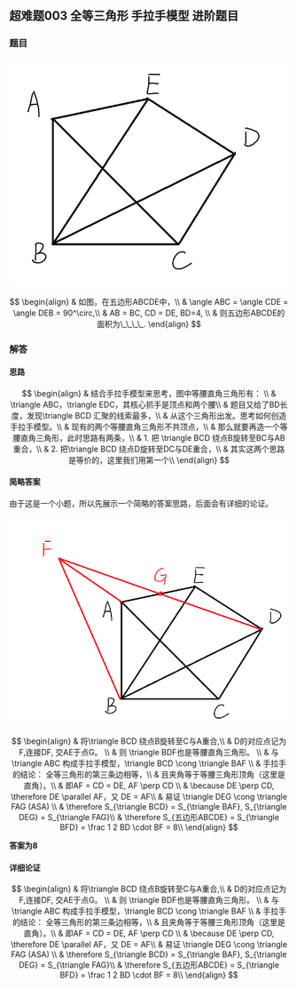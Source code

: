 ## 超难题003 全等三角形 手拉手模型 进阶题目
### 题目

![](../imgs/12/q2_1.png)

$$
\begin{align}
& 如图，在五边形ABCDE中，\\ 
& \angle ABC = \angle CDE = \angle DEB = 90^\circ,\\ 
& AB = BC, CD = DE, BD=4, \\ 
& 则五边形ABCDE的面积为\_\_\_\_.
\end{align}
$$

### 解答

#### 思路
$$
\begin{align}
& 结合手拉手模型来思考，图中等腰直角三角形有：  \\
& \triangle ABC，\triangle EDC，其核心抓手是顶点和两个腰\\
& 题目又给了BD长度，发现\triangle BCD 汇聚的线索最多，\\
& 从这个三角形出发。思考如何创造手拉手模型。\\
& 现有的两个等腰直角三角形不共顶点，\\
& 那么就要再造一个等腰直角三角形，此时思路有两条，\\
& 1. 把 \triangle BCD 绕点B旋转至BC与AB重合，\\
& 2. 把\triangle BCD 绕点D旋转至DC与DE重合，\\
& 其实这两个思路是等价的，这里我们用第一个\\
\end{align}
$$

#### 简略答案
由于这是一个小题，所以先展示一个简略的答案思路，后面会有详细的论证。

![](../imgs/12/q2_2.png)

$$
\begin{align}
& 将\triangle BCD 绕点B旋转至C与A重合,\\
& D的对应点记为F,连接DF, 交AE于点G。 \\
& 则 \triangle BDF也是等腰直角三角形。 \\
& 与 \triangle ABC 构成手拉手模型，\triangle BCD \cong \triangle BAF  \\
& 手拉手的结论： 全等三角形的第三条边相等，\\
& 且夹角等于等腰三角形顶角（这里是直角）。\\
& 即AF = CD = DE, AF \perp CD \\
& \because DE \perp CD, \therefore DE \parallel AF，又  DE = AF\\
&  易证 \triangle DEG \cong \triangle FAG (ASA) \\
& \therefore S_{\triangle BCD} = S_{\triangle BAF}, S_{\triangle DEG} = S_{\triangle FAG}\\
& \therefore S_{五边形ABCDE} = S_{\triangle BFD} = \frac 1 2 BD \cdot BF = 8\\
\end{align}
$$

**答案为8**

#### 详细论证
$$
\begin{align}
& 将\triangle BCD 绕点B旋转至C与A重合,\\
& D的对应点记为F,连接DF, 交AE于点G。 \\
& 则 \triangle BDF也是等腰直角三角形。 \\
& 与 \triangle ABC 构成手拉手模型，\triangle BCD \cong \triangle BAF  \\
& 手拉手的结论： 全等三角形的第三条边相等，\\
& 且夹角等于等腰三角形顶角（这里是直角）。\\
& 即AF = CD = DE, AF \perp CD \\
& \because DE \perp CD, \therefore DE \parallel AF，又  DE = AF\\
&  易证 \triangle DEG \cong \triangle FAG (ASA) \\
& \therefore S_{\triangle BCD} = S_{\triangle BAF}, S_{\triangle DEG} = S_{\triangle FAG}\\
& \therefore S_{五边形ABCDE} = S_{\triangle BFD} = \frac 1 2 BD \cdot BF = 8\\
\end{align}
$$